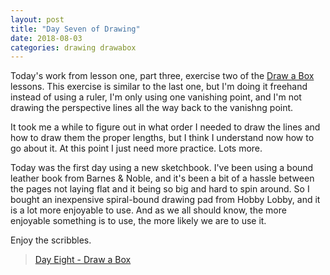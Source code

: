```yaml
---
layout: post
title: "Day Seven of Drawing"
date: 2018-08-03
categories: drawing drawabox
---
```

Today's work from lesson one, part three, exercise two of the
<a href="http://www.drawabox.com">Draw a Box</a> lessons. This exercise is
similar to the last one, but I'm doing it freehand instead of using a ruler,
I'm only using one vanishing point, and I'm not drawing the perspective lines
all the way back to the vanishng point.

It took me a while to figure out in what order I needed to draw the lines and
how to draw them the proper lengths, but I think I understand now how to go
about it. At this point I just need more practice. Lots more.

Today was the first day using a new sketchbook. I've been using a bound leather
book from Barnes & Noble, and it's been a bit of a hassle between the pages not
laying flat and it being so big and hard to spin around. So I bought an
inexpensive spiral-bound drawing pad from Hobby Lobby, and it is a lot more
enjoyable to use. And as we all should know, the more enjoyable something is to
use, the more likely we are to use it.

Enjoy the scribbles.

<blockquote class="imgur-embed-pub" lang="en" data-id="a/iNE09El"><a href="//imgur.com/iNE09El">Day Eight - Draw a Box</a></blockquote><script async src="//s.imgur.com/min/embed.js" charset="utf-8"></script>
